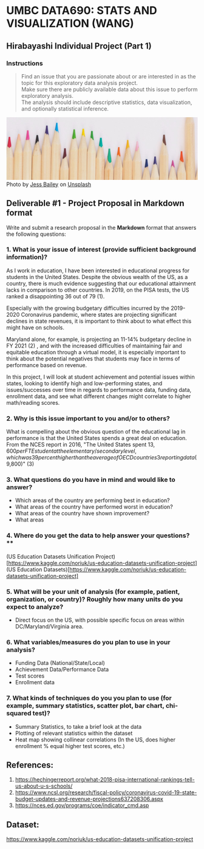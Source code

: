 # UMBC DATA690: STATS AND VISUALIZATION (WANG)
## Hirabayashi Individual Project  (Part 1)

### Instructions
> Find an issue that you are passionate about or are interested in as the topic for this exploratory data analysis project.  
> Make sure there are publicly available data about this issue to perform exploratory analysis.  
> The analysis should include descriptive statistics, data visualization, and optionally statistical inference.  

![Picture of Pencils](pencils_small.jpg "Pencils")
<span>Photo by <a href="https://unsplash.com/@jessbaileydesigns?utm_source=unsplash&amp;utm_medium=referral&amp;utm_content=creditCopyText">Jess Bailey</a> on <a href="https://unsplash.com/s/photos/pencil?utm_source=unsplash&amp;utm_medium=referral&amp;utm_content=creditCopyText">Unsplash</a></span>


## Deliverable #1 - Project Proposal in Markdown format
Write and submit a research proposal in the **Markdown** format that answers the following questions:

### 1. What is your issue of interest (provide sufficient background information)?
As I work in education, I have been interested in educational progress for students in the United States. Despite the obvious wealth of the US, as a country, there is much evidence suggesting that our educational attainment lacks in comparison to other countries. In 2019, on the PISA tests, the US ranked a disappointing 36 out of 79 (1).  

Especially with the growing budgetary difficulties incurred by the 2019-2020 Coronavirus pandemic, where states are projecting significant declines in state revenues, it is
important to think about to what effect this might have on schools.   

Maryland alone, for example, is projecting an 11-14% budgetary decline in FY 2021 (2) , and with the increased difficulties of maintaining fair and equitable education through a
virtual model, it is especially important to think about the potential negatives that students may face in terms of performance based on revenue.    

In this project, I will look at student achievement and potential issues within states, looking to identify high and low-performing states, and issues/successes over time in
regards to performance data, funding data, enrollment data, and see what different changes might correlate to higher math/reading scores.   

### 2. Why is this issue important to you and/or to others?  
What is compelling about the obvious question of the educational lag in performance is that the United States spends a great deal on education. From the NCES report in 2016, "The United States spent $13,600 per FTE student at the elementary/secondary level, which was 39 percent higher than the average of OECD countries3 reporting data ($9,800)" (3)

### 3. What questions do you have in mind and would like to answer? 
- Which areas of the country are performing best in education?
- What areas of the country have performed worst in education?
- What areas of the country have shown improvement?
- What areas  

### 4. Where do you get the data to help answer your questions?**  
(US Education Datasets Unification Project)[https://www.kaggle.com/noriuk/us-education-datasets-unification-project]
(US Education Datasets)[https://www.kaggle.com/noriuk/us-education-datasets-unification-project]
### 5. What will be your unit of analysis (for example, patient, organization, or country)? Roughly how many units do you expect to analyze? 
- Direct focus on the US, with possible specific focus on areas within DC/Maryland/Virginia area. 

### 6. What variables/measures do you plan to use in your analysis?
- Funding Data (National/State/Local)
- Achievement Data/Performance Data
- Test scores
- Enrollment data

### 7. What kinds of techniques do you you plan to use (for example, summary statistics, scatter plot, bar chart, chi-squared test)?  
- Summary Statistics, to take a brief look at the data
- Plotting of relevant statistics within the dataset
- Heat map showing collinear correlations (In the US, does higher enrollment % equal higher test scores, etc.)


## References:
1. https://hechingerreport.org/what-2018-pisa-international-rankings-tell-us-about-u-s-schools/  
2. https://www.ncsl.org/research/fiscal-policy/coronavirus-covid-19-state-budget-updates-and-revenue-projections637208306.aspx
3. https://nces.ed.gov/programs/coe/indicator_cmd.asp

## Dataset:
https://www.kaggle.com/noriuk/us-education-datasets-unification-project
